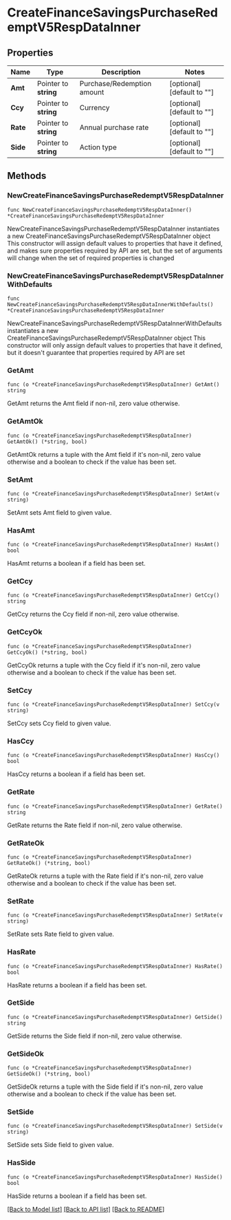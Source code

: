 # CreateFinanceSavingsPurchaseRedemptV5RespDataInner

## Properties

Name | Type | Description | Notes
------------ | ------------- | ------------- | -------------
**Amt** | Pointer to **string** | Purchase/Redemption amount | [optional] [default to ""]
**Ccy** | Pointer to **string** | Currency | [optional] [default to ""]
**Rate** | Pointer to **string** | Annual purchase rate | [optional] [default to ""]
**Side** | Pointer to **string** | Action type | [optional] [default to ""]

## Methods

### NewCreateFinanceSavingsPurchaseRedemptV5RespDataInner

`func NewCreateFinanceSavingsPurchaseRedemptV5RespDataInner() *CreateFinanceSavingsPurchaseRedemptV5RespDataInner`

NewCreateFinanceSavingsPurchaseRedemptV5RespDataInner instantiates a new CreateFinanceSavingsPurchaseRedemptV5RespDataInner object
This constructor will assign default values to properties that have it defined,
and makes sure properties required by API are set, but the set of arguments
will change when the set of required properties is changed

### NewCreateFinanceSavingsPurchaseRedemptV5RespDataInnerWithDefaults

`func NewCreateFinanceSavingsPurchaseRedemptV5RespDataInnerWithDefaults() *CreateFinanceSavingsPurchaseRedemptV5RespDataInner`

NewCreateFinanceSavingsPurchaseRedemptV5RespDataInnerWithDefaults instantiates a new CreateFinanceSavingsPurchaseRedemptV5RespDataInner object
This constructor will only assign default values to properties that have it defined,
but it doesn't guarantee that properties required by API are set

### GetAmt

`func (o *CreateFinanceSavingsPurchaseRedemptV5RespDataInner) GetAmt() string`

GetAmt returns the Amt field if non-nil, zero value otherwise.

### GetAmtOk

`func (o *CreateFinanceSavingsPurchaseRedemptV5RespDataInner) GetAmtOk() (*string, bool)`

GetAmtOk returns a tuple with the Amt field if it's non-nil, zero value otherwise
and a boolean to check if the value has been set.

### SetAmt

`func (o *CreateFinanceSavingsPurchaseRedemptV5RespDataInner) SetAmt(v string)`

SetAmt sets Amt field to given value.

### HasAmt

`func (o *CreateFinanceSavingsPurchaseRedemptV5RespDataInner) HasAmt() bool`

HasAmt returns a boolean if a field has been set.

### GetCcy

`func (o *CreateFinanceSavingsPurchaseRedemptV5RespDataInner) GetCcy() string`

GetCcy returns the Ccy field if non-nil, zero value otherwise.

### GetCcyOk

`func (o *CreateFinanceSavingsPurchaseRedemptV5RespDataInner) GetCcyOk() (*string, bool)`

GetCcyOk returns a tuple with the Ccy field if it's non-nil, zero value otherwise
and a boolean to check if the value has been set.

### SetCcy

`func (o *CreateFinanceSavingsPurchaseRedemptV5RespDataInner) SetCcy(v string)`

SetCcy sets Ccy field to given value.

### HasCcy

`func (o *CreateFinanceSavingsPurchaseRedemptV5RespDataInner) HasCcy() bool`

HasCcy returns a boolean if a field has been set.

### GetRate

`func (o *CreateFinanceSavingsPurchaseRedemptV5RespDataInner) GetRate() string`

GetRate returns the Rate field if non-nil, zero value otherwise.

### GetRateOk

`func (o *CreateFinanceSavingsPurchaseRedemptV5RespDataInner) GetRateOk() (*string, bool)`

GetRateOk returns a tuple with the Rate field if it's non-nil, zero value otherwise
and a boolean to check if the value has been set.

### SetRate

`func (o *CreateFinanceSavingsPurchaseRedemptV5RespDataInner) SetRate(v string)`

SetRate sets Rate field to given value.

### HasRate

`func (o *CreateFinanceSavingsPurchaseRedemptV5RespDataInner) HasRate() bool`

HasRate returns a boolean if a field has been set.

### GetSide

`func (o *CreateFinanceSavingsPurchaseRedemptV5RespDataInner) GetSide() string`

GetSide returns the Side field if non-nil, zero value otherwise.

### GetSideOk

`func (o *CreateFinanceSavingsPurchaseRedemptV5RespDataInner) GetSideOk() (*string, bool)`

GetSideOk returns a tuple with the Side field if it's non-nil, zero value otherwise
and a boolean to check if the value has been set.

### SetSide

`func (o *CreateFinanceSavingsPurchaseRedemptV5RespDataInner) SetSide(v string)`

SetSide sets Side field to given value.

### HasSide

`func (o *CreateFinanceSavingsPurchaseRedemptV5RespDataInner) HasSide() bool`

HasSide returns a boolean if a field has been set.


[[Back to Model list]](../README.md#documentation-for-models) [[Back to API list]](../README.md#documentation-for-api-endpoints) [[Back to README]](../README.md)


